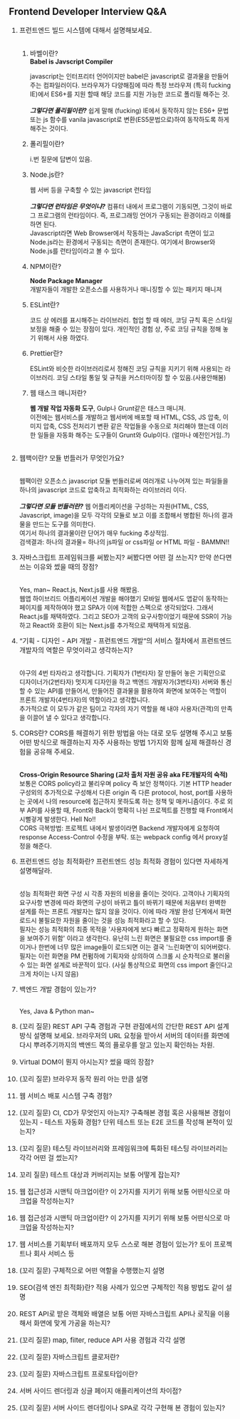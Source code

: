 ## Frontend Developer Interview Q&A
<style type="text/css">
  li {
  font-size: 15px;
}
</style>
<ol>
	<li>프런트엔드 빌드 시스템에 대해서 설명해보세요.</li><br/>
	<ol>
		<li>바벨이란?</li>
		<b>Babel is Javscript Compiler</b><br/>
		<p>javascript는 인터프리터 언어이지만 babel은 javascript로 결과물을 만들어주는 컴파일러이다. 브라우져가 다양해짐에 따라 특정 브라우져 (특히 fucking IE)에서 ES6+를 지원 할때 해당 코드를 지원 가능한 코드로 폴리필 해주는 것.  <br/> <br/> <em><b>그렇다면 폴리필이란?</b></em> 쉽게 말해 (fucking) IE에서 동작하지 않는 ES6+ 문법 또는 js 함수를 vanila javascript로 변환(ES5문법으로)하여 동작하도록 하게 해주는 것이다.</p>
		<li>폴리필이란?</li>
		<p>i.번 질문에 답변이 있음.</p>
		<li>Node.js란?</li>
		<p>웹 서버 등을 구축할 수 있는 javascript 런타임<br/><br/><em><b>그렇다면 런타임은 무엇이냐?</b></em> 컴퓨터 내에서 프로그램이 기동되면, 그것이 바로 그 프로그램의 런타임이다. 즉,  프로그래밍 언어가 구동되는 환경이라고 이해를 하면 된다. <br/> Javascript라면 Web Browser에서 작동하는 JavaScript 측면이 있고 Node.js라는 환경에서 구동되는 측면이 존재한다. 여기에서 Browser와 Node.js를 런타임이라고 볼 수 있다.</p>
		<li>NPM이란?</li>
		<p><b>Node Package Manager</b><br/>개발자들이 개발한 오픈소스를 사용하거나 매니징할 수 있는 패키지 매니져</p>
		<li>ESLint란?</li>
		<p>코드 상 에러를 표시해주는 라이브러리. 협업 할 때 에러, 코딩 규칙 혹은 스타일 보정을 해줄 수 있는 장점이 있다. 개인적인 경험 상, 주로 코딩 규칙을 정해 놓기 위해서 사용 하였다.</p>
		<li>Prettier란?</li>
		<p>ESLint와 비슷한 라이브러리로서 정해진 코딩 규칙을 지키기 위해 사용되는 라이브러리. 코딩 스타일 통일 및 규칙을 커스터마이징 할 수 있음.(사용안해봄)</p>
		<li>웹 태스크 매니저란?</li>
		<p><b>웹 개발 작업 자동화 도구</b>, Gulp나 Grunt같은 태스크 매니져. <br/>이전에는 웹서비스를 개발하고 웹서버에 배포할 때 HTML, CSS, JS 압축, 이미지 압축, CSS 전처리기 변환 같은 작업들을 수동으로 처리해야 했는데 이러한 일들을 자동화 해주는 도구들이 Grunt와 Gulp이다. (얼마나 예전인거임..?)</p>
	</ol><br/>
	<li>웹팩이란? 모듈 번들러가 무엇인가요?</li></br>
	<p>웹팩이란 오픈소스 javascript 모듈 번들러로써 여러개로 나누어져 있는 파일들을 하나의 javascript 코드로 압축하고 최적화하는 라이브러리 이다. <br/><br/><b><em>그렇다면 모듈 번들러란?</em></b> 웹 어플리케이션을  구성하는 자원(HTML, CSS, Javascript, image)을 모두 각각의 모듈로 보고 이를 조합해서 병합된 하나의 결과물을 만드는 도구를 의미한다. <br/> 여기서 하나의 결과물이란 단어가 매우 fucking 추상적임. <br/>검색결과: 하나의 결과물= 하나의 js파일 or css파일 or  HTML  파일 -  BAMMN!! </p>
	<li>자바스크립트 프레임워크를 써봤는지? 써봤다면 어떤 걸 쓰는지? 만약 쓴다면 쓰는 이유와 썼을 때의 장점?</li><br/>
	<p>Yes, man~ React.js, Next.js를 사용 해봤음. <br/>웹앱 하이브리드 어플리케이션 개발을 해야했기 모바일 웹에서도 앱같이 동작하는 페이지를 제작하여야 했고 SPA가 이에 적합한 스펙으로 생각되었다. 그래서 React.js를 채택하였다. 그리고  SEO가 고객의 요구사항이었기 때문에 SSR이 가능하고 React와 호환이 되는 Next.js를 추가적으로 채택하게 되었음. </p>
	<li>“기획 - 디자인 - API 개발 - 프런트엔드 개발”의 서비스 절차에서 프런트엔드 개발자의 역할은 무엇이라고 생각하는지?</li><br/>
	<p>야구의 4번 타자라고 생각합니다. 기획자가 (1번타자) 잘 만들어 놓은 기획안으로 디자이너가(2번타자) 멋지게 디자인을 하고 백엔드 개발자가(3번타자) 서버와 통신할 수 있는  API를 만들어서, 만들어진 결과물을 활용하여 화면에 보여주는 역할이 프론트 개발자(4번타자)의 역할이라고 생각합니다. <br/> 추가적으로 이 모두가 같은 팀이고 각자의 자기 역할을 해 내야 사용자(관객)의 만족을 이끌어 낼 수 있다고 생각합니다.</p>
	<li>CORS란? CORS를 해결하기 위한 방법을 아는 대로 모두 설명해 주시고 보통 어떤 방식으로 해결하는지 자주 사용하는 방법 1가지와 함께 실제 해결하신 경험을 공유해 주세요.</li><br/>
	<p><b>Cross-Origin Resource Sharing (교차 출처 자원 공유 aka FE개발자의 숙적) </b><br/>보통은 CORS policy라고 불리우며 policy 즉 보안 정책이다. 기본 HTTP header 구성외의 추가적으로 구성해서 다른 origin 즉 다른 protocol, host, port를 사용하는 곳에서 나의 resource에 접근하지 못하도록 하는 정책 및 매커니즘이다. 주로 외부 API를 사용할 때,  Front와 Back이 명확히 나뉜 프로젝트를 진행할 때 Front에서 시뻘겋게 발생한다. Hell No!!<br/> CORS 극복방법: 프로젝트 내에서 발생이라면 Backend 개발자에게 요청하여 response Access-Control 수정을 부탁. 또는 webpack config 에서 proxy설정을 해준다. </p>
	<li>프런트엔드 성능 최적화란? 프런트엔드 성능 최적화 경험이 있다면 자세하게 설명해달라.</li><br/>
	<p>성능 최적화란 화면 구성 시 각종 자원의 비용을 줄이는 것이다. 고객이나 기획자의 요구사항 변경에 따라 화면의 구성이 바뀌고 틀이 바뀌기 때문에 처음부터 완벽한 설계를 하는 프론트 개발자는 많지 않을 것이다. 이에 따라 개발 완성 단계에서 화면 로드시 불필요한 자원을 줄이는 것을 성능 최적화라고 할 수 있다. <br/> 필자는 성능 최적화의 최종 목적을 '사용자에게 보다 빠르고 정확하게 원하는 화면을 보여주기 위함' 이라고 생각한다. 유난히 느린 화면은 불필요한 css import를 줄이거나 한번에 너무 많은 image들이 로드되면 이는 결국 '느린화면'이 되어버렸다. 필자는 이런 화면을 PM 컨펌하에 기획자와 상의하여 스크롤 시 순차적으로 불러올 수 있는 화면 설계로 바꾼적이 있다. (사실 통상적으로 화면의 css  import 줄인다고 크게 차이는 나지 않음)</p>
	<li>백엔드 개발 경험이 있는가?</li><br/>
	<p>Yes, Java & Python man~</p>
	<li>(꼬리 질문) REST API 구축 경험과 구현 관점에서의 간단한 REST API 설계 방식 설명해 보세요. 브라우저의 URL 요청을 받아서 서버의 데이터를 화면에 다시 뿌려주기까지의 백엔드 쪽의 플로우를 알고 있는지 확인하는 차원.</li><br/>
	<li> Virtual DOM이 뭔지 아시는지? 썼을 때의 장점?</li><br/>
	<li>(꼬리 질문) 브라우저 동작 원리 아는 만큼 설명</li><br/>
	<li>웹 서비스 배포 시스템 구축 경험?</li><br/>
	<li>(꼬리 질문) CI, CD가 무엇인지 아는지? 구축해본 경험 혹은 사용해본 경험이 있는지
-   테스트 자동화 경험? 단위 테스트 또는 E2E 코드를 작성해 본적이 있는지?</li><br/>
	<li>(꼬리 질문) 테스팅 라이브러리와 프레임워크에 특화된 테스팅 라이브러리는 각각 어떤 걸 썼는지?</li><br/>
	<li>꼬리 질문) 테스트 대상과 커버리지는 보통 어떻게 잡는지?</li><br/>
	<li>웹 접근성과 시맨틱 마크업이란? 이 2가지를 지키기 위해 보통 어떤식으로 마크업을 작성하는지?</li><br/>
	<li>웹 접근성과 시맨틱 마크업이란? 이 2가지를 지키기 위해 보통 어떤식으로 마크업을 작성하는지?</li><br/>
	<li>웹 서비스를 기획부터 배포까지 모두 스스로 해본 경험이 있는가? 토이 프로젝트나 회사 서비스 등</li><br/>
	<li>(꼬리 질문) 구체적으로 어떤 역할을 수행했는지 설명</li><br/>
	<li>SEO(검색 엔진 최적화)란? 적용 사례가 있으면 구체적인 적용 방법도 같이 설명</li><br/>
	<li>REST API로 받은 객체와 배열은 보통 어떤 자바스크립트 API나 로직을 이용해서 화면에 맞게 가공을 하는지?</li><br/>
	<li>(꼬리 질문) map, filter, reduce API 사용 경험과 각각 설명</li><br/>
	<li>(꼬리 질문) 자바스크립트 클로저란?</li><br/>
	<li>(꼬리 질문) 자바스크립트 프로토타입이란?</li><br/>
	<li>서버 사이드 렌더링과 싱글 페이지 애플리케이션의 차이점?</li><br/>
	<li>(꼬리 질문) 서버 사이드 렌더링이나 SPA로 각각 구현해 본 경험이 있는지?</li><br/>
</ol>